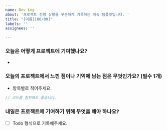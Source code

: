 ```yaml
---
name: Dev Log
about: '프로젝트 진행 상황을 꾸준하게 기록하는 이슈 템플릿입니다. '
title: "[이름][00/00]"
labels: ''
assignees: ''

---
```


### 오늘은 어떻게 프로젝트에 기여했나요?

- 

### 오늘의 프로젝트에서 느낀 점이나 기억에 남는 점은 무엇인가요? (필수 1개)

- 항목별로 적어주세요.

```js
// 코드를 첨부해도 좋습니다.
```

### 내일은 프로젝트에 기여하기 위해 무엇을 해야 하나요?

- [ ] Todo 형식으로 기록해주세요.
